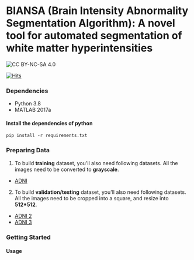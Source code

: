# BIANSA (Brain Intensity Abnormality Segmentation Algorithm): A novel tool for automated segmentation of white matter hyperintensities

![CC BY-NC-SA 4.0][cc-by-nc-sa-shield]

[cc-by-nc-sa-shield]: https://img.shields.io/badge/License-CC%20BY--NC--SA%204.0-lightgrey.svg
[![Hits](https://hits.seeyoufarm.com/api/count/incr/badge.svg?url=https%3A%2F%2Fgithub.com%2FKevinTsaiCodes%2Fwmansa&count_bg=%2379C83D&title_bg=%23555555&icon=&icon_color=%23E7E7E7&title=hits&edge_flat=false)](https://hits.seeyoufarm.com)


### Dependencies
- Python 3.8
- MATLAB 2017a

#### Install the dependencies of python

    pip install -r requirements.txt

### Preparing Data
1. To build **training** dataset, you'll also need following datasets. All the images need to be converted to **grayscale**.
- [ADNI](https://adni.loni.usc.edu/)

2. To build **validation/testing** dataset, you'll also need following datasets. All the images need to be cropped into a square, and resize into **512*512**.
- [ADNI 2](https://adni.loni.usc.edu/)
- [ADNI 3](https://adni.loni.usc.edu/)


### Getting Started
#### Usage
